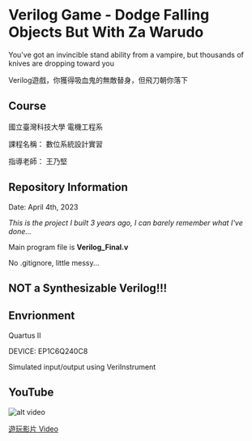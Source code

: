 # Verilog Game - Dodge Falling Objects But With Za Warudo
You've got an invincible stand ability from a vampire, but thousands of knives are dropping toward you

Verilog遊戲，你獲得吸血鬼的無敵替身，但飛刀朝你落下

## Course

國立臺灣科技大學 電機工程系

課程名稱： 數位系統設計實習

指導老師： 王乃堅



## Repository Information

Date: April 4th, 2023

*This is the project I built 3 years ago, I can barely remember what I've done...*

Main program file is **Verilog_Final.v**

No .gitignore, little messy...

<h2>NOT a Synthesizable Verilog!!!</h2>


## Envrionment

Quartus II

DEVICE: EP1C6Q240C8

Simulated input/output using VeriInstrument

## YouTube

![alt video](https://i9.ytimg.com/vi/1FNqo34kBKI/mqdefault.jpg?v=642ef5de&sqp=CIzuu6EG&rs=AOn4CLCSWCEOxu8X_V9ylODJT-ExfCQ1fQ)

[遊玩影片 Video](https://youtu.be/1FNqo34kBKI)
